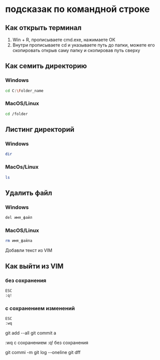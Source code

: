 # подсказак по командной строке

## Как открыть терминал 
1. Win + R, прописываете cmd.exe, нажимаете ОК
2. Внутри прописываете cd и указываете путь до папки, можете его скопировать открыв саму папку и скопировав путь сверху

## Как семить директорию
### Windows
```sh
cd C:\Folder_name
```
### MacOS/Linux

```sh
cd /folder
```
## Листинг директорий

### Windows

```sh
dir
```
### MacOs/Linux

```sh
ls
```

## Удалить файл
### Windows
```sh
del имя_файл
```
### MacOS/Linux
```sh
rm имя_файла
```



Добавли текст из VIM
## Как выйти из VIM
### без сохранения

```sh
ESC
:q!
```

### с сохранением изменений
```sh
ESC
:wq
```

git add --all
git commit
a

:wq с сохранением
:q! без сохранения 

git commi -m
git log --oneline
git dff